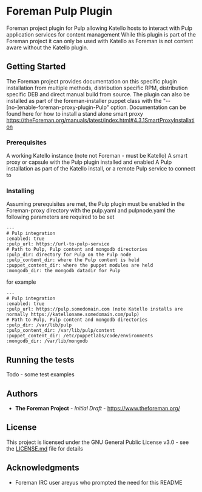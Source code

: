 #  Foreman Pulp Plugin

Foreman project plugin for Pulp allowing Katello hosts to interact with Pulp application services for content management
While this plugin is part of the Foreman project it can only be used with Katello as Foreman is not content aware without the Katello plugin.

## Getting Started

The Foreman project provides documentation on this specific plugin installation from multiple methods, distribution specific RPM, distribution specific DEB and direct manual build from source. 
The plugin can also be installed as part of the foreman-installer puppet class with the "--[no-]enable-foreman-proxy-plugin-Pulp" option.
Documentation can be found here for how to install a stand alone smart proxy https://theForeman.org/manuals/latest/index.html#4.3.1SmartProxyInstallation

### Prerequisites

A working Katello instance (note not Foreman - must be Katello)
A smart proxy or capsule with the Pulp plugin installed and enabled
A Pulp installation as part of the Katello install, or a remote Pulp service to connect to


### Installing

Assuming prerequisites are met, the Pulp plugin must be enabled in the Foreman-proxy directory with the pulp.yaml and pulpnode.yaml
the following parameters are required to be set

```
---
# Pulp integration
:enabled: true
:pulp_url: https://url-to-pulp-service
# Path to Pulp, Pulp content and mongodb directories
:pulp_dir: directory for Pulp on the Pulp node
:pulp_content_dir: where the Pulp content is held
:puppet_content_dir: where the puppet modules are held
:mongodb_dir: the mongodb datadir for Pulp

```

for example

```
---
# Pulp integration
:enabled: true
:pulp_url: https://pulp.somedomain.com (note Katello installs are normally https://katelloname.somedomain.com/pulp)
# Path to Pulp, Pulp content and mongodb directories
:pulp_dir: /var/lib/pulp
:pulp_content_dir: /var/lib/pulp/content
:puppet_content_dir: /etc/puppetlabs/code/environments
:mongodb_dir: /var/lib/mongodb

```

## Running the tests

Todo - some test examples


## Authors

* **The Foreman Project** - *Initial Draft* - https://www.theforeman.org/


## License

This project is licensed under the GNU General Public License v3.0 - see the [LICENSE.md](LICENSE.md) file for details

## Acknowledgments

* Foreman IRC user areyus who prompted the need for this README
